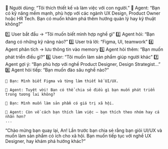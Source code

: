 🔹 Người dùng: “Tôi thích thiết kế và làm việc với con người.”
🔹 Agent: “Bạn có kỹ năng mềm mạnh, phù hợp với các ngành UX Design, Product Owner hoặc HR Tech. Bạn có muốn khám phá thêm hướng quản lý hay kỹ thuật không?”

1️⃣ User bắt đầu → “Tôi muốn biết mình hợp nghề gì”
2️⃣ Agent hỏi: “Bạn đang có những kỹ năng nào?”
3️⃣ User trả lời: “Figma, UI, teamwork”
4️⃣ Agent phân tích → lưu thông tin vào memory
5️⃣ Agent hỏi thêm: “Bạn muốn phát triển điều gì?”
6️⃣ User: “Tôi muốn làm sản phẩm giúp người khác”
7️⃣ Agent gợi ý: “Bạn phù hợp với nghề Product Designer, Design Strategist...”
8️⃣ Agent hỏi tiếp: “Bạn muốn đào sâu nghề nào?”

```
🧑 Bạn: Mình biết Figma và từng làm thiết kế UI/UX.

🤖 Agent: Tuyệt vời! Bạn có thể chia sẻ điều gì bạn muốn phát triển trong tương lai không?

🧑 Bạn: Mình muốn làm sản phẩm có giá trị xã hội.

🤖 Agent: Còn về cách bạn thích làm việc – bạn thích theo nhóm hay cá nhân hơn?
...

```

“Chào mừng bạn quay lại, An! Lần trước bạn chia sẻ rằng bạn giỏi UI/UX và muốn làm sản phẩm có ích cho xã hội. Bạn muốn tiếp tục với nghề UX Designer, hay khám phá hướng khác?”
